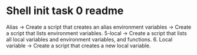 # Shell init task 0 readme
Alias -> Create a script that creates an alias
environment variables -> Create a script that lists environment variables.
5-local -> Create a script that lists all local variables and environment variables, and functions.
6. Local variable -> Create a script that creates a new local variable.
